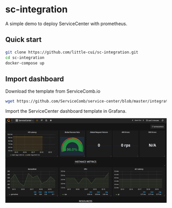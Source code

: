 # sc-integration

A simple demo to deploy ServiceCenter with prometheus.

## Quick start


```bash
git clone https://github.com/little-cui/sc-integration.git
cd sc-integration
docker-compose up
```

## Import dashboard

Download the template from ServiceComb.io

```bash
wget https://github.com/ServiceComb/service-center/blob/master/integration/health-metrics-grafana.json
```

Import the ServiceCenter dashboard template in Grafana.

![](/home.png)
